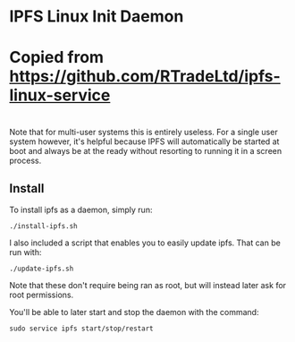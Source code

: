 IPFS Linux Init Daemon
======================
###
#
# Copied from https://github.com/RTradeLtd/ipfs-linux-service
# 
###

Note that for multi-user systems this is entirely useless. For a single user
system however, it's helpful because IPFS will
automatically be started at boot and always be at the ready without resorting
to running it in a screen process.

Install
-------
To install ipfs as a daemon, simply run:
```
./install-ipfs.sh
```
I also included a script that enables you to easily update ipfs. That can be run
with:
```
./update-ipfs.sh
```
Note that these don't require being ran as root, but will instead later ask 
for root permissions.

You'll be able to later start and stop the daemon with the command:
```
sudo service ipfs start/stop/restart
```
